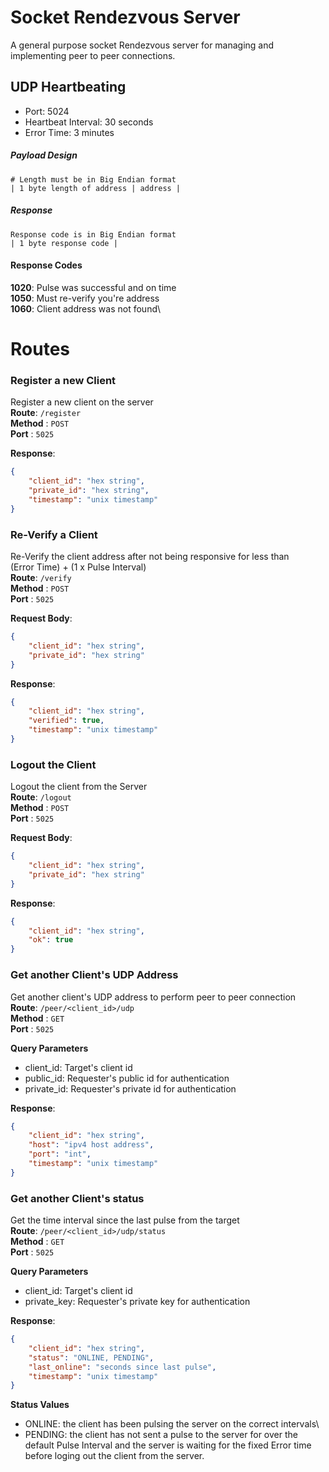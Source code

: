 # Socket Rendezvous Server
A general purpose socket Rendezvous server for managing and implementing peer to peer connections.


## UDP Heartbeating
- Port: 5024
- Heartbeat Interval: 30 seconds
- Error Time: 3 minutes
##### Payload Design
```
# Length must be in Big Endian format
| 1 byte length of address | address |
```

##### Response
```
Response code is in Big Endian format
| 1 byte response code |
```
#### Response Codes
**1020**: Pulse was successful and on time\
**1050**: Must re-verify you're address\
**1060**: Client address was not found\

# Routes
### Register a new Client
Register a new client on the server\
**Route**: `/register`\
**Method** : `POST`\
**Port** : `5025`

**Response**:
```json
{
    "client_id": "hex string",
    "private_id": "hex string",
    "timestamp": "unix timestamp"
}
```

### Re-Verify a Client
Re-Verify the client address after not being responsive for less than\
(Error Time) + (1 x Pulse Interval)\
**Route**: `/verify`\
**Method** : `POST`\
**Port** : `5025`

**Request Body**:
```json
{
    "client_id": "hex string",
    "private_id": "hex string"
}
```

**Response**:
```json
{
    "client_id": "hex string",
    "verified": true,
    "timestamp": "unix timestamp"
}
```

### Logout the Client
Logout the client from the Server\
**Route**: `/logout`\
**Method** : `POST`\
**Port** : `5025`

**Request Body**:
```json
{
    "client_id": "hex string",
    "private_id": "hex string"
}
```

**Response**:
```json
{
    "client_id": "hex string",
    "ok": true
}
```

### Get another Client's UDP Address
Get another client's UDP address to perform peer to peer connection\
**Route**: `/peer/<client_id>/udp`\
**Method** : `GET`\
**Port** : `5025`

**Query Parameters**
- client_id: Target's client id
- public_id: Requester's public id for authentication
- private_id: Requester's private id for authentication

**Response**:
```json
{
    "client_id": "hex string",
    "host": "ipv4 host address",
    "port": "int",
    "timestamp": "unix timestamp"
}
```
### Get another Client's status
Get the time interval since the last pulse from the target\
**Route**: `/peer/<client_id>/udp/status`\
**Method** : `GET`\
**Port** : `5025`

**Query Parameters**
- client_id: Target's client id
- private_key: Requester's private key for authentication

**Response**:
```json
{
    "client_id": "hex string",
    "status": "ONLINE, PENDING",
    "last_online": "seconds since last pulse",
    "timestamp": "unix timestamp"
}
```
**Status Values**
- ONLINE: the client has been pulsing the server on the correct intervals\
- PENDING: the client has not sent a pulse to the server for over the default Pulse Interval and the server is waiting for the fixed Error time before loging out the client from the server.
